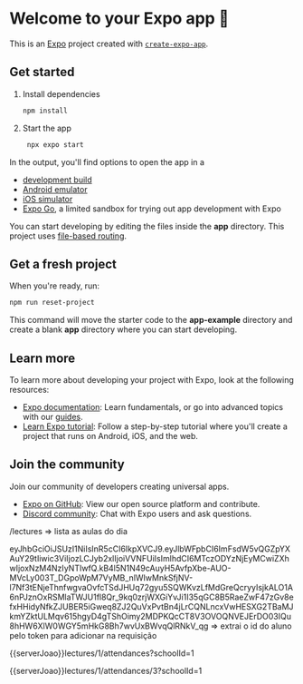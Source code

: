# Welcome to your Expo app 👋

This is an [Expo](https://expo.dev) project created with [`create-expo-app`](https://www.npmjs.com/package/create-expo-app).

## Get started

1. Install dependencies

   ```bash
   npm install
   ```

2. Start the app

   ```bash
    npx expo start
   ```

In the output, you'll find options to open the app in a

- [development build](https://docs.expo.dev/develop/development-builds/introduction/)
- [Android emulator](https://docs.expo.dev/workflow/android-studio-emulator/)
- [iOS simulator](https://docs.expo.dev/workflow/ios-simulator/)
- [Expo Go](https://expo.dev/go), a limited sandbox for trying out app development with Expo

You can start developing by editing the files inside the **app** directory. This project uses [file-based routing](https://docs.expo.dev/router/introduction).

## Get a fresh project

When you're ready, run:

```bash
npm run reset-project
```

This command will move the starter code to the **app-example** directory and create a blank **app** directory where you can start developing.

## Learn more

To learn more about developing your project with Expo, look at the following resources:

- [Expo documentation](https://docs.expo.dev/): Learn fundamentals, or go into advanced topics with our [guides](https://docs.expo.dev/guides).
- [Learn Expo tutorial](https://docs.expo.dev/tutorial/introduction/): Follow a step-by-step tutorial where you'll create a project that runs on Android, iOS, and the web.

## Join the community

Join our community of developers creating universal apps.

- [Expo on GitHub](https://github.com/expo/expo): View our open source platform and contribute.
- [Discord community](https://chat.expo.dev): Chat with Expo users and ask questions.



/lectures => lista as aulas do dia


eyJhbGciOiJSUzI1NiIsInR5cCI6IkpXVCJ9.eyJlbWFpbCI6ImFsdW5vQGZpYXAuY29tIiwic3ViIjozLCJyb2xlIjoiVVNFUiIsImlhdCI6MTczODYzNjEyMCwiZXhwIjoxNzM4NzIyNTIwfQ.kB4l5N1N49cAuyH5AvfpXbe-AUO-MVcLy003T_DGpoWpM7VyMB_nlWIwMnkSfjNV-l7Nf3tENjeThnfwgvaOvfcTSdJHUq72gyu5SQWKvzLfMdGreQcryyIsjkALO1A6nPJznOxRSMlaTWJU1fl8Qr_9kq0zrjWXGiYvJi1I35qGC8B5RaeZwF47zGv8efxHHidyNfkZJUBER5iGweq8ZJ2QuVxPvtBn4jLrCQNLncxVwHESXG2TBaMJkmYZktULMqv615hgyD4gTShOimy2MDPKQcCT8V3OVOQNVEJErDO03IQu8hHW6XlW0WGY5mHkG8Bh7wvUxBWvqQlRNkV_qg => extrai o id do aluno pelo token para adicionar na requisição 

{{serverJoao}}lectures/1/attendances?schoolId=1

{{serverJoao}}lectures/1/attendances/3?schoolId=1